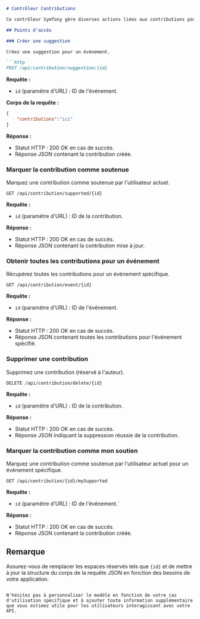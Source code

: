 
```markdown
# Contrôleur Contributions

Ce contrôleur Symfony gère diverses actions liées aux contributions pour les événements.

## Points d'accès

### Créer une suggestion

Créez une suggestion pour un événement.

```http
POST /api/contribution/suggestion/{id}
```

**Requête :**
- `id` (paramètre d'URL) : ID de l'événement.

**Corps de la requête :**
```json
{
    "contributions":"ici"
}
```

**Réponse :**
- Statut HTTP : 200 OK en cas de succès.
- Réponse JSON contenant la contribution créée.

### Marquer la contribution comme soutenue

Marquez une contribution comme soutenue par l'utilisateur actuel.

```http
GET /api/contribution/supported/{id}
```

**Requête :**
- `id` (paramètre d'URL) : ID de la contribution.

**Réponse :**
- Statut HTTP : 200 OK en cas de succès.
- Réponse JSON contenant la contribution mise à jour.

### Obtenir toutes les contributions pour un événement

Récupérez toutes les contributions pour un événement spécifique.

```http
GET /api/contribution/event/{id}
```

**Requête :**
- `id` (paramètre d'URL) : ID de l'événement.

**Réponse :**
- Statut HTTP : 200 OK en cas de succès.
- Réponse JSON contenant toutes les contributions pour l'événement spécifié.

### Supprimer une contribution

Supprimez une contribution (réservé à l'auteur).

```http
DELETE /api/contribution/delete/{id}
```

**Requête :**
- `id` (paramètre d'URL) : ID de la contribution.

**Réponse :**
- Statut HTTP : 200 OK en cas de succès.
- Réponse JSON indiquant la suppression réussie de la contribution.

### Marquer la contribution comme mon soutien

Marquez une contribution comme soutenue par l'utilisateur actuel pour un événement spécifique.

```http
GET /api/contribution/{id}/mySupported
```

**Requête :**
- `id` (paramètre d'URL) : ID de l'événement.`

**Réponse :**
- Statut HTTP : 200 OK en cas de succès.
- Réponse JSON contenant la contribution créée.

## Remarque

Assurez-vous de remplacer les espaces réservés tels que `{id}` et de mettre à jour la structure du corps de la requête JSON en fonction des besoins de votre application.
```

N'hésitez pas à personnaliser le modèle en fonction de votre cas d'utilisation spécifique et à ajouter toute information supplémentaire que vous estimez utile pour les utilisateurs interagissant avec votre API.
